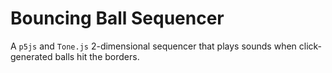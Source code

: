 # Bouncing Ball Sequencer
A `p5js` and `Tone.js` 2-dimensional sequencer that plays sounds when click-generated balls hit the borders.